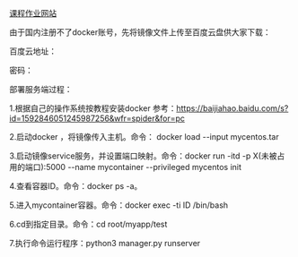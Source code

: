 [课程作业网站](http://uml163.github.io/UML/.)


由于国内注册不了docker账号，先将镜像文件上传至百度云盘供大家下载：

百度云地址：

密码：

部署服务端过程：

1.根据自己的操作系统按教程安装docker 参考：https://baijiahao.baidu.com/s?id=1592846051245987256&wfr=spider&for=pc

2.启动docker ，将镜像传入主机。命令： docker load  --input mycentos.tar

3.启动镜像service服务，并设置端口映射。命令：docker run -itd -p X(未被占用的端口):5000 --name mycontainer --privileged  mycentos init

4.查看容器ID。命令：docker ps -a。

5.进入mycontainer容器。命令：docker exec -ti ID /bin/bash

6.cd到指定目录。命令：cd root/myapp/test

7.执行命令运行程序：python3 manager.py runserver
